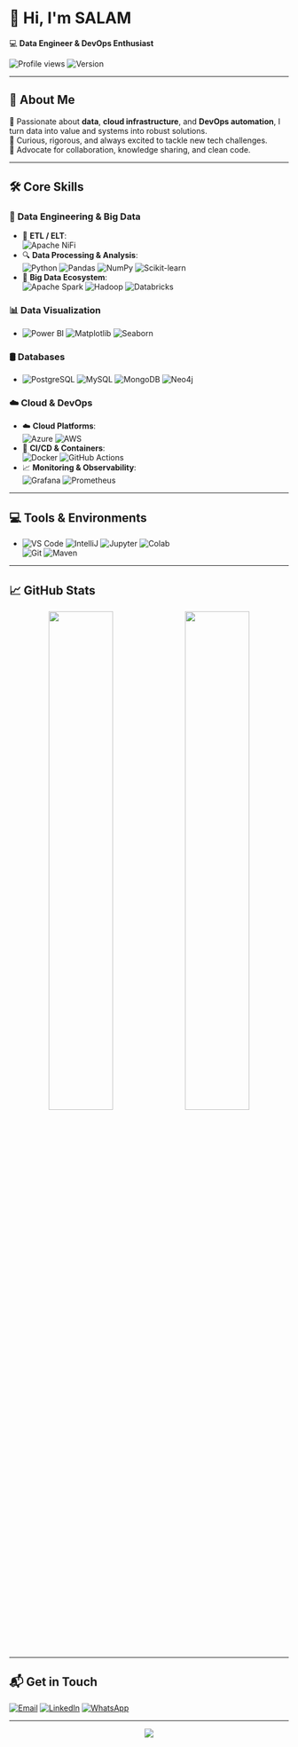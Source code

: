 # 👋 Hi, I'm **SALAM**  
💻 **Data Engineer & DevOps Enthusiast**  


![Profile views](https://komarev.com/ghpvc/?username=mslouma88) 
![Version](https://img.shields.io/badge/version-2.0-blue.svg)

---

## 🌟 About Me

🎯 Passionate about **data**, **cloud infrastructure**, and **DevOps automation**, I turn data into value and systems into robust solutions.  
🚀 Curious, rigorous, and always excited to tackle new tech challenges.  
🤝 Advocate for collaboration, knowledge sharing, and clean code.

---

## 🛠️ Core Skills

### 📌 **Data Engineering & Big Data**
- 🧩 **ETL / ELT**:  
  ![Apache NiFi](https://img.shields.io/badge/Apache%20NiFi-003A70?style=flat-square&logo=apache&logoColor=white) 
  <!--![Apache Airflow](https://img.shields.io/badge/Apache%20Airflow-017CEE?style=flat-square&logo=apache-airflow&logoColor=white)  -->
- 🔍 **Data Processing & Analysis**:  
  ![Python](https://img.shields.io/badge/Python-3776AB?style=flat-square&logo=python&logoColor=white) 
  ![Pandas](https://img.shields.io/badge/Pandas-150458?style=flat-square&logo=pandas&logoColor=white) 
  ![NumPy](https://img.shields.io/badge/NumPy-013243?style=flat-square&logo=numpy&logoColor=white) 
  ![Scikit-learn](https://img.shields.io/badge/Scikit--Learn-F7931E?style=flat-square&logo=scikit-learn&logoColor=white)
- 🧠 **Big Data Ecosystem**:  
  ![Apache Spark](https://img.shields.io/badge/Apache%20Spark-E25A1C?style=flat-square&logo=apache-spark&logoColor=white) 
  ![Hadoop](https://img.shields.io/badge/Hadoop-66CCFF?style=flat-square&logo=apache-hadoop&logoColor=black) 
  ![Databricks](https://img.shields.io/badge/Databricks-FF3621?style=flat-square&logo=databricks&logoColor=white)

### 📊 **Data Visualization**
- ![Power BI](https://img.shields.io/badge/Power%20BI-F2C811?style=flat-square&logo=power-bi&logoColor=black)
 ![Matplotlib](https://img.shields.io/badge/Matplotlib-3776AB?style=flat-square&logo=python&logoColor=white) 
 ![Seaborn](https://img.shields.io/badge/Seaborn-3776AB?style=flat-square&logo=python&logoColor=white)

### 🛢️ **Databases**
- ![PostgreSQL](https://img.shields.io/badge/PostgreSQL-336791?style=flat-square&logo=postgresql&logoColor=white) 
 ![MySQL](https://img.shields.io/badge/MySQL-4479A1?style=flat-square&logo=mysql&logoColor=white) 
 ![MongoDB](https://img.shields.io/badge/MongoDB-47A248?style=flat-square&logo=mongodb&logoColor=white)
 ![Neo4j](https://img.shields.io/badge/Neo4j-008CC1?style=flat-square&logo=neo4j&logoColor=white)

### ☁️ **Cloud & DevOps**
- ☁️ **Cloud Platforms**:  
  ![Azure](https://img.shields.io/badge/Microsoft%20Azure-0078D4?style=flat-square&logo=microsoft-azure&logoColor=white) 
  ![AWS](https://img.shields.io/badge/AWS-232F3E?style=flat-square&logo=amazon-aws&logoColor=white)  
- 🔧 **CI/CD & Containers**:  
  ![Docker](https://img.shields.io/badge/Docker-2496ED?style=flat-square&logo=docker&logoColor=white) 
  ![GitHub Actions](https://img.shields.io/badge/GitHub%20Actions-2088FF?style=flat-square&logo=github-actions&logoColor=white) 
- 📈 **Monitoring & Observability**:  
  ![Grafana](https://img.shields.io/badge/Grafana-F46800?style=flat-square&logo=grafana&logoColor=white)
  ![Prometheus](https://img.shields.io/badge/Prometheus-E6522C?style=flat-square&logo=prometheus&logoColor=white)

---

## 💻 Tools & Environments

- ![VS Code](https://img.shields.io/badge/VS%20Code-007ACC?style=flat-square&logo=visual-studio-code&logoColor=white) 
 ![IntelliJ](https://img.shields.io/badge/IntelliJ%20IDEA-000000?style=flat-square&logo=intellij-idea&logoColor=white)
 ![Jupyter](https://img.shields.io/badge/Jupyter-F37626?style=flat-square&logo=jupyter&logoColor=white) 
 ![Colab](https://img.shields.io/badge/Colab-F9AB00?style=flat-square&logo=google-colab&logoColor=white)  
 ![Git](https://img.shields.io/badge/Git-F05032?style=flat-square&logo=git&logoColor=white) 
 ![Maven](https://img.shields.io/badge/Maven-C71A36?style=flat-square&logo=apache-maven&logoColor=white)

---

## 📈 GitHub Stats

<p align="center">
  <img src="https://github-readme-stats.vercel.app/api?username=mslouma88&show_icons=true&theme=radical" width="48%"/>
  <img src="https://github-readme-stats.vercel.app/api/top-langs/?username=mslouma88&layout=compact&theme=radical" width="48%"/>
</p>

---

## 📬 Get in Touch

[![Email](https://img.shields.io/badge/Gmail-D14836?style=for-the-badge&logo=gmail&logoColor=white)](mailto:salam.mejri@gmail.com)
[![LinkedIn](https://img.shields.io/badge/LinkedIn-0077B5?style=for-the-badge&logo=linkedin&logoColor=white)](https://www.linkedin.com/in/salam-mejri/)
[![WhatsApp](https://img.shields.io/badge/WhatsApp-25D366?style=for-the-badge&logo=whatsapp&logoColor=white)](https://wa.me/)

---

<p align="center">
  <img src="https://readme-typing-svg.demolab.com?font=Fira+Code&size=18&pause=1000&color=F7F7F7&width=500&lines=Thanks+for+visiting+my+GitHub+profile!+🌟" />
</p>
